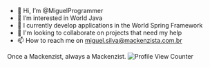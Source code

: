 - 👋 Hi, I’m @MiguelProgrammer
- 👀 I’m interested in World Java
- 🌱 I currently develop applications in the World Spring Framework
- 💞️ I'm looking to collaborate on projects that need my help
- 📫 How to reach me on miguel.silva@mackenzista.com.br

Once a Mackenzist, always a Mackenzist. ![Profile View Counter](https://komarev.com/ghpvc/?username=MiguelProgrammer)

<!---
MiguelProgrammer/MiguelProgrammer is a ✨ special ✨ repository because its `README.md` (this file) appears on your GitHub profile.
You can click the Preview link to take a look at your changes.
--->
